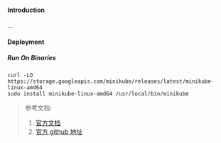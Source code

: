 #### Introduction
...


#### Deployment
##### Run On Binaries
```shell
curl -LO https://storage.googleapis.com/minikube/releases/latest/minikube-linux-amd64
sudo install minikube-linux-amd64 /usr/local/bin/minikube
```



> 参考文档:
> 1. [官方文档](https://minikube.sigs.k8s.io/docs/)
> 2. [官方 github 地址](https://github.com/kubernetes/minikube)
